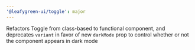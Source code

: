 ```yaml
---
'@leafygreen-ui/toggle': major
---
```


Refactors Toggle from class-based to functional component, and deprecates `variant` in favor of new `darkMode` prop to control whether or not the component appears in dark mode
